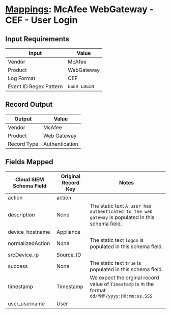 # [Mappings](README.md): McAfee WebGateway - CEF - User Login

## Input Requirements

|Input|Value|
|-----|-----|
|Vendor|McAfee|
|Product|WebGateway|
|Log Format|CEF|
|Event ID Regex Pattern|`USER_LOGIN`|

## Record Output

|Output|Value|
|------|-----|
|Vendor|McAfee|
|Product|Web Gateway|
|Record Type|Authentication|

## Fields Mapped

|Cloud SIEM Schema Field|Original Record Key|Notes|
|-----------------------|-------------------|-----|
|action|action||
|description|None|The static text `A user has authenticated to the web gateway` is populated in this schema field.|
|device_hostname|Appliance||
|normalizedAction|None|The static text `logon` is populated in this schema field.|
|srcDevice_ip|Source_ID||
|success|None|The static text `true` is populated in this schema field.|
|timestamp|Timestamp|We expect the orginal record value of `Timestamp` is in the format `dd/MMM/yyyy:HH:mm:ss.SSS`|
|user_username|User||

